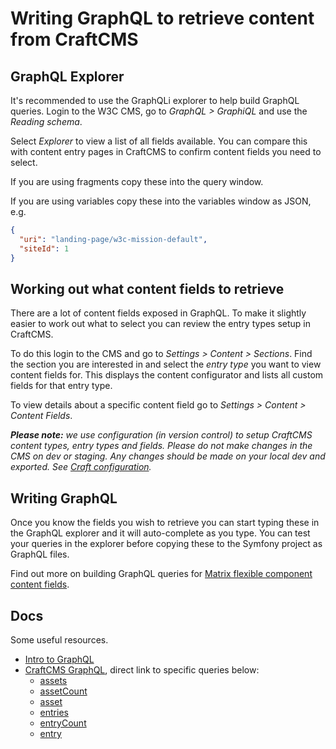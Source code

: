 # Writing GraphQL to retrieve content from CraftCMS

## GraphQL Explorer

It's recommended to use the GraphQLi explorer to help build GraphQL queries. Login to the W3C CMS, go to
_GraphQL > GraphiQL_ and use the _Reading schema_. 

Select _Explorer_ to view a list of all fields available. You can compare this with content entry pages in CraftCMS to
confirm content fields you need to select.

If you are using fragments copy these into the query window. 

If you are using variables copy these into the variables window as JSON, e.g.

```json
{
  "uri": "landing-page/w3c-mission-default",
  "siteId": 1
}
```

## Working out what content fields to retrieve

There are a lot of content fields exposed in GraphQL. To make it slightly easier to work out what to select you can review
the entry types setup in CraftCMS. 

To do this login to the CMS and go to _Settings > Content > Sections_. Find the section you are interested in and select 
the _entry type_ you want to view content fields for. This displays the content configurator and lists all custom fields 
for that entry type.

To view details about a specific content field go to _Settings > Content > Content Fields_.

_**Please note:** we use configuration (in version control) to setup CraftCMS content types, entry types and fields. Please do not make changes
in the CMS on dev or staging. Any changes should be made on your local dev and exported. See [Craft configuration](https://github.com/w3c/w3c-website-craft/blob/main/docs/craft_configuration.md)._

## Writing GraphQL

Once you know the fields you wish to retrieve you can start typing these in the GraphQL explorer and it will auto-complete
as you type. You can test your queries in the explorer before copying these to the Symfony project as GraphQL files.

Find out more on building GraphQL queries for [Matrix flexible component content fields](matrix-flexible-components.md).

## Docs

Some useful resources.

* [Intro to GraphQL](https://graphql.org/learn/)
* [CraftCMS GraphQL](https://craftcms.com/docs/3.x/graphql.html#), direct link to specific queries below:
  * [assets](https://craftcms.com/docs/3.x/graphql.html#the-assets-query)
  * [assetCount](https://craftcms.com/docs/3.x/graphql.html#the-assetcount-query)
  * [asset](https://craftcms.com/docs/3.x/graphql.html#the-asset-query)
  * [entries](https://craftcms.com/docs/3.x/graphql.html#the-entries-query)
  * [entryCount](https://craftcms.com/docs/3.x/graphql.html#the-entrycount-query)
  * [entry](https://craftcms.com/docs/3.x/graphql.html#the-entry-query) 
